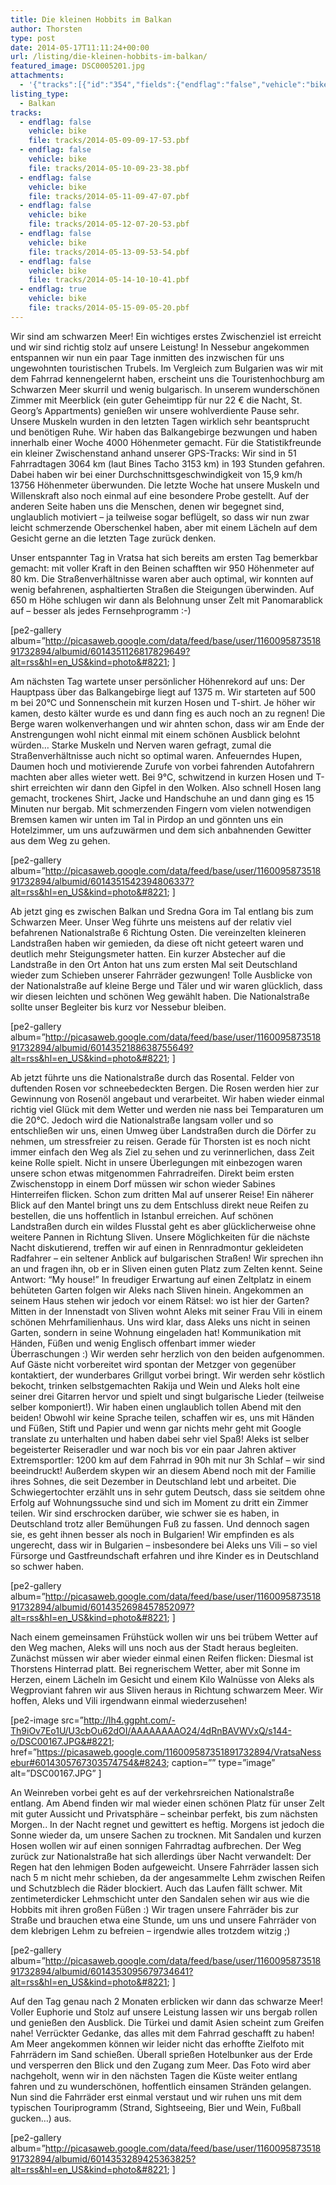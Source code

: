 ```yaml
---
title: Die kleinen Hobbits im Balkan
author: Thorsten
type: post
date: 2014-05-17T11:11:24+00:00
url: /listing/die-kleinen-hobbits-im-balkan/
featured_image: DSC0005201.jpg
attachments:
  - '{"tracks":[{"id":"354","fields":{"endflag":"false","vehicle":"bike"}},{"id":"355","fields":{"endflag":"false","vehicle":"bike"}},{"id":"356","fields":{"endflag":"false","vehicle":"bike"}},{"id":"357","fields":{"endflag":"false","vehicle":"bike"}},{"id":"358","fields":{"endflag":"false","vehicle":"bike"}},{"id":"359","fields":{"endflag":"false","vehicle":"bike"}},{"id":"360","fields":{"endflag":"true","vehicle":"bike"}}]}'
listing_type:
  - Balkan
tracks:
  - endflag: false
    vehicle: bike
    file: tracks/2014-05-09-09-17-53.pbf
  - endflag: false
    vehicle: bike
    file: tracks/2014-05-10-09-23-38.pbf
  - endflag: false
    vehicle: bike
    file: tracks/2014-05-11-09-47-07.pbf
  - endflag: false
    vehicle: bike
    file: tracks/2014-05-12-07-20-53.pbf
  - endflag: false
    vehicle: bike
    file: tracks/2014-05-13-09-53-54.pbf
  - endflag: false
    vehicle: bike
    file: tracks/2014-05-14-10-10-41.pbf
  - endflag: true
    vehicle: bike
    file: tracks/2014-05-15-09-05-20.pbf
---
```

Wir sind am schwarzen Meer! Ein wichtiges erstes Zwischenziel ist erreicht und wir sind richtig stolz auf unsere Leistung! In Nessebur angekommen entspannen wir nun ein paar Tage inmitten des inzwischen für uns ungewohnten touristischen Trubels. Im Vergleich zum Bulgarien was wir mit dem Fahrrad kennengelernt haben, erscheint uns die Touristenhochburg am Schwarzen Meer skurril und wenig bulgarisch. In unserem wunderschönen Zimmer mit Meerblick (ein guter Geheimtipp für nur 22 € die Nacht, St. Georg&#8217;s Appartments) genießen wir unsere wohlverdiente Pause sehr. Unsere Muskeln wurden in den letzten Tagen wirklich sehr beantsprucht und benötigen Ruhe. Wir haben das Balkangebirge bezwungen und haben innerhalb einer Woche 4000 Höhenmeter gemacht. Für die Statistikfreunde ein kleiner Zwischenstand anhand unserer GPS-Tracks: Wir sind in 51 Fahrradtagen 3064 km (laut Bines Tacho 3153 km) in 193 Stunden gefahren. Dabei haben wir bei einer Durchschnittsgeschwindigkeit von 15,9 km/h 13756 Höhenmeter überwunden. Die letzte Woche hat unsere Muskeln und Willenskraft also noch einmal auf eine besondere Probe gestellt. Auf der anderen Seite haben uns die Menschen, denen wir begegnet sind, unglaublich motiviert &#8211; ja teilweise sogar beflügelt, so dass wir nun zwar leicht schmerzende Oberschenkel haben, aber mit einem Lächeln auf dem Gesicht gerne an die letzten Tage zurück denken.

Unser entspannter Tag in Vratsa hat sich bereits am ersten Tag bemerkbar gemacht: mit voller Kraft in den Beinen schafften wir 950 Höhenmeter auf 80 km. Die Straßenverhältnisse waren aber auch optimal, wir konnten auf wenig befahrenen, asphaltierten Straßen die Steigungen überwinden. Auf 650 m Höhe schlugen wir dann als Belohnung unser Zelt mit Panomarablick auf &#8211; besser als jedes Fernsehprogramm :-)

[pe2-gallery album=&#8221;http://picasaweb.google.com/data/feed/base/user/116009587351891732894/albumid/6014351126817829649?alt=rss&hl=en_US&kind=photo&#8221; ]

Am nächsten Tag wartete unser persönlicher Höhenrekord auf uns: Der Hauptpass über das Balkangebirge liegt auf 1375 m. Wir starteten auf 500 m bei 20°C und Sonnenschein mit kurzen Hosen und T-shirt. Je höher wir kamen, desto kälter wurde es und dann fing es auch noch an zu regnen! Die Berge waren wolkenverhangen und wir ahnten schon, dass wir am Ende der Anstrengungen wohl nicht einmal mit einem schönen Ausblick belohnt würden&#8230; Starke Muskeln und Nerven waren gefragt, zumal die Straßenverhältnisse auch nicht so optimal waren. Anfeuerndes Hupen, Daumen hoch und motivierende Zurufe von vorbei fahrenden Autofahrern machten aber alles wieter wett. Bei 9°C, schwitzend in kurzen Hosen und T-shirt erreichten wir dann den Gipfel in den Wolken. Also schnell Hosen lang gemacht, trockenes Shirt, Jacke und Handschuhe an und dann ging es 15 Minuten nur bergab. Mit schmerzenden Fingern vom vielen notwendigen Bremsen kamen wir unten im Tal in Pirdop an und gönnten uns ein Hotelzimmer, um uns aufzuwärmen und dem sich anbahnenden Gewitter aus dem Weg zu gehen.

[pe2-gallery album=&#8221;http://picasaweb.google.com/data/feed/base/user/116009587351891732894/albumid/6014351542394806337?alt=rss&hl=en_US&kind=photo&#8221; ]

Ab jetzt ging es zwischen Balkan und Sredna Gora im Tal entlang bis zum Schwarzen Meer. Unser Weg führte uns meistens auf der relativ viel befahrenen Nationalstraße 6 Richtung Osten. Die vereinzelten kleineren Landstraßen haben wir gemieden, da diese oft nicht geteert waren und deutlich mehr Steigungsmeter hatten. Ein kurzer Abstecher auf die Landstraße in den Ort Anton hat uns zum ersten Mal seit Deutschland wieder zum Schieben unserer Fahrräder gezwungen! Tolle Ausblicke von der Nationalstraße auf kleine Berge und Täler und wir waren glücklich, dass wir diesen leichten und schönen Weg gewählt haben. Die Nationalstraße sollte unser Begleiter bis kurz vor Nessebur bleiben.

[pe2-gallery album=&#8221;http://picasaweb.google.com/data/feed/base/user/116009587351891732894/albumid/6014352188638755649?alt=rss&hl=en_US&kind=photo&#8221; ]

Ab jetzt führte uns die Nationalstraße durch das Rosental. Felder von duftenden Rosen vor schneebedeckten Bergen. Die Rosen werden hier zur Gewinnung von Rosenöl angebaut und verarbeitet. Wir haben wieder einmal richtig viel Glück mit dem Wetter und werden nie nass bei Temparaturen um die 20°C. Jedoch wird die Nationalstraße langsam voller und so entschließen wir uns, einen Umweg über Landstraßen durch die Dörfer zu nehmen, um stressfreier zu reisen. Gerade für Thorsten ist es noch nicht immer einfach den Weg als Ziel zu sehen und zu verinnerlichen, dass Zeit keine Rolle spielt. Nicht in unsere Überlegungen mit einbezogen waren unsere schon etwas mitgenommen Fahrradreifen. Direkt beim ersten Zwischenstopp in einem Dorf müssen wir schon wieder Sabines Hinterreifen flicken. Schon zum dritten Mal auf unserer Reise! Ein näherer Blick auf den Mantel bringt uns zu dem Entschluss direkt neue Reifen zu bestellen, die uns hoffentlich in Istanbul erreichen. Auf schönen Landstraßen durch ein wildes Flusstal geht es aber glücklicherweise ohne weitere Pannen in Richtung Sliven. Unsere Möglichkeiten für die nächste Nacht diskutierend, treffen wir auf einen in Rennradmontur gekleideten Radfahrer &#8211; ein seltener Anblick auf bulgarischen Straßen! Wir sprechen ihn an und fragen ihn, ob er in Sliven einen guten Platz zum Zelten kennt. Seine Antwort: &#8220;My house!&#8221; In freudiger Erwartung auf einen Zeltplatz in einem behüteten Garten folgen wir Aleks nach Sliven hinein. Angekommen an seinem Haus stehen wir jedoch vor einem Rätsel: wo ist hier der Garten? Mitten in der Innenstadt von Sliven wohnt Aleks mit seiner Frau Vili in einem schönen Mehrfamilienhaus. Uns wird klar, dass Aleks uns nicht in seinen Garten, sondern in seine Wohnung eingeladen hat! Kommunikation mit Händen, Füßen und wenig Englisch offenbart immer wieder Überraschungen :) Wir werden sehr herzlich von den beiden aufgenommen. Auf Gäste nicht vorbereitet wird spontan der Metzger von gegenüber kontaktiert, der wunderbares Grillgut vorbei bringt. Wir werden sehr köstlich bekocht, trinken selbstgemachten Rakija und Wein und Aleks holt eine seiner drei Gitarren hervor und spielt und singt bulgarische Lieder (teilweise selber komponiert!). Wir haben einen unglaublich tollen Abend mit den beiden! Obwohl wir keine Sprache teilen, schaffen wir es, uns mit Händen und Füßen, Stift und Papier und wenn gar nichts mehr geht mit Google translate zu unterhalten und haben dabei sehr viel Spaß! Aleks ist selber begeisterter Reiseradler und war noch bis vor ein paar Jahren aktiver Extremsportler: 1200 km auf dem Fahrrad in 90h mit nur 3h Schlaf &#8211; wir sind beeindruckt! Außerdem skypen wir an diesem Abend noch mit der Familie ihres Sohnes, die seit Dezember in Deutschland lebt und arbeitet. Die Schwiegertochter erzählt uns in sehr gutem Deutsch, dass sie seitdem ohne Erfolg auf Wohnungssuche sind und sich im Moment zu dritt ein Zimmer teilen. Wir sind erschrocken darüber, wie schwer sie es haben, in Deutschland trotz aller Bemühungen Fuß zu fassen. Und dennoch sagen sie, es geht ihnen besser als noch in Bulgarien! Wir empfinden es als ungerecht, dass wir in Bulgarien &#8211; insbesondere bei Aleks uns Vili &#8211; so viel Fürsorge und Gastfreundschaft erfahren und ihre Kinder es in Deutschland so schwer haben.

[pe2-gallery album=&#8221;http://picasaweb.google.com/data/feed/base/user/116009587351891732894/albumid/6014352698457852097?alt=rss&hl=en_US&kind=photo&#8221; ]

Nach einem gemeinsamen Frühstück wollen wir uns bei trübem Wetter auf den Weg machen, Aleks will uns noch aus der Stadt heraus begleiten. Zunächst müssen wir aber wieder einmal einen Reifen flicken: Diesmal ist Thorstens Hinterrad platt. Bei regnerischem Wetter, aber mit Sonne im Herzen, einem Lächeln im Gesicht und einem Kilo Walnüsse von Aleks als Wegproviant fahren wir aus Sliven heraus in Richtung schwarzem Meer. Wir hoffen, Aleks und Vili irgendwann einmal wiederzusehen!

[pe2-image src=&#8221;http://lh4.ggpht.com/-Th9iOv7Eo1U/U3cbOu62dOI/AAAAAAAAO24/4dRnBAVWVxQ/s144-o/DSC00167.JPG&#8221; href=&#8221;https://picasaweb.google.com/116009587351891732894/VratsaNessebur#6014305767303574754&#8243; caption=&#8221;&#8221; type=&#8221;image&#8221; alt=&#8221;DSC00167.JPG&#8221; ]

An Weinreben vorbei geht es auf der verkehrsreichen Nationalstraße entlang. Am Abend finden wir mal wieder einen schönen Platz für unser Zelt mit guter Aussicht und Privatsphäre &#8211; scheinbar perfekt, bis zum nächsten Morgen.. In der Nacht regnet und gewittert es heftig. Morgens ist jedoch die Sonne wieder da, um unsere Sachen zu trocknen. Mit Sandalen und kurzen Hosen wollen wir auf einen sonnigen Fahrradtag aufbrechen. Der Weg zurück zur Nationalstraße hat sich allerdings über Nacht verwandelt: Der Regen hat den lehmigen Boden aufgeweicht. Unsere Fahrräder lassen sich nach 5 m nicht mehr schieben, da der angesammelte Lehm zwischen Reifen und Schutzblech die Räder blockiert. Auch das Laufen fällt schwer. Mit zentimeterdicker Lehmschicht unter den Sandalen sehen wir aus wie die Hobbits mit ihren großen Füßen :) Wir tragen unsere Fahrräder bis zur Straße und brauchen etwa eine Stunde, um uns und unsere Fahrräder von dem klebrigen Lehm zu befreien &#8211; irgendwie alles trotzdem witzig ;)

[pe2-gallery album=&#8221;http://picasaweb.google.com/data/feed/base/user/116009587351891732894/albumid/6014353095679734641?alt=rss&hl=en_US&kind=photo&#8221; ]

Auf den Tag genau nach 2 Monaten erblicken wir dann das schwarze Meer! Voller Euphorie und Stolz auf unsere Leistung lassen wir uns bergab rollen und genießen den Ausblick. Die Türkei und damit Asien scheint zum Greifen nahe! Verrückter Gedanke, das alles mit dem Fahrrad geschafft zu haben! Am Meer angekommen können wir leider nicht das erhoffte Zielfoto mit Fahrrädern im Sand schießen. Überall sprießen Hotelbunker aus der Erde und versperren den Blick und den Zugang zum Meer. Das Foto wird aber nachgeholt, wenn wir in den nächsten Tagen die Küste weiter entlang fahren und zu wunderschönen, hoffentlich einsamen Stränden gelangen. Nun sind die Fahrräder erst einmal verstaut und wir ruhen uns mit dem typischen Touriprogramm (Strand, Sightseeing, Bier und Wein, Fußball gucken&#8230;) aus.

[pe2-gallery album=&#8221;http://picasaweb.google.com/data/feed/base/user/116009587351891732894/albumid/6014353289425363825?alt=rss&hl=en_US&kind=photo&#8221; ]